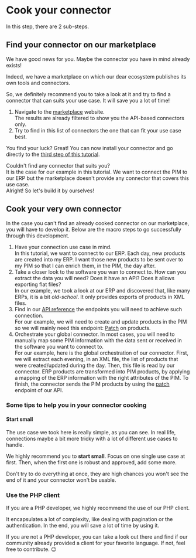 # Cook your connector

In this step, there are 2 sub-steps.

## Find your connector on our marketplace

We have good news for you. Maybe the connector you have in mind already exists!

Indeed, we have a marketplace on which our dear ecosystem publishes its own tools and connectors.

So, we definitely recommend you to take a look at it and try to find a connector that can suits your use case. It will save you a lot of time!

1. Navigate to the [marketplace](https://marketplace.akeneo.com/search?edition=1) website.  
The results are already filtered to show you the API-based connectors only.
1. Try to find in this list of connectors the one that can fit your use case best.

You find your luck? Great! You can now install your connector and go directly to the [third step of this tutorial](/getting-started/connect-the-pim-4x/step3.html).

Couldn't find any connector that suits you?  
It is the case for our example in this tutorial. We want to connect the PIM to our ERP but the marketplace doesn't provide any connector that covers this use case.  
Alright! So let's build it by ourselves!

## Cook your very own connector

In the case you can't find an already cooked connector on our marketplace, you will have to develop it. Below are the macro steps to go successfully through this development.

1. Have your connection use case in mind.  
In this tutorial, we want to connect to our ERP. Each day, new products are created into my ERP. I want those new products to be sent over to my PIM so that I can enrich them, in the PIM, the day after.
1. Take a closer look to the software you wan to connect to. How can you extract the data you will need? Does it have an API? Does it allows exporting flat files?  
In our example, we took a look at our ERP and discovered that, like many ERPs, it is a bit _old-school_. It only provides exports of products in XML files.
1. Find in our [API reference](api-reference-index.html) the endpoints you will need to achieve such connection.  
For our example, we will need to create and update products in the PIM so we will mainly need this endpoint: [Patch](/api-reference.html#patch_products) on products.
1. Orchestrate your global connector. In most cases, you will need to manually map some PIM information with the data sent or received in the software you want to connect to.  
For our example, here is the global orchestration of our connector. First, we will extract each evening, in an XML file, the list of products that were created/updated during the day. Then, this file is read by our connector. ERP products are transformed into PIM products, by applying a mapping of the ERP information with the right attributes of the PIM. To finish, the connector sends the PIM products by using the [patch](/api-reference.html#patch_products) endpoint of our API.

### Some tips to help you in your connector cooking

#### Start small
The use case we took here is really simple, as you can see. In real life, connections maybe a bit more tricky with a lot of different use cases to handle.

We highly recommend you to **start small**. Focus on one single use case at first. Then, when the first one is robust and approved, add some more.

Don't try to do everything at once, they are high chances you won't see the end of it and your connector won't be usable.

### Use the PHP client

If you are a PHP developer, we highly recommend the use of our PHP client.

It encapsulates a lot of complexity, like dealing with pagination or the authentication. In the end, you will save a lot of time by using it.

If you are not a PHP developer, you can take a look out there and find if our community already provided a client for your favorite language. If not, feel free to contribute. :wink:




